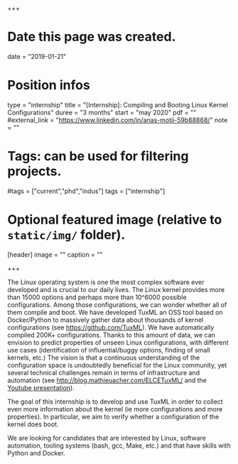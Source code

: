 +++
# Date this page was created.
date = "2019-01-21"

# Position infos
type = "internship"
title = "[Internship]: Compiling and Booting Linux Kernel Configurations"
duree = "3 months"
start = "may 2020"
pdf = ""
#external_link = "https://www.linkedin.com/in/anas-motii-59b88868/"
note = ""

# Tags: can be used for filtering projects.
#tags = ["current","phd","indus"]
tags = ["internship"]

# Optional featured image (relative to `static/img/` folder).
[header]
image = ""
caption = ""

+++

The Linux operating system is one the most complex software ever developed and is crucial to our daily lives.
The Linux kernel provides more than 15000 options and perhaps more than 10^6000 possible configurations. 
Among those configurations, we can wonder whether all of them compile and boot. 
We have developed TuxML an OSS tool based on Docker/Python to massively gather data about thousands of kernel configurations (see 
https://github.com/TuxML).
We have automatically compiled 200K+ configurations. 
Thanks to this amount of data, we can envision to predict properties of unseen Linux configurations, with different use cases (identification of influential/buggy options, finding of small kernels, etc.) 
The vision is that a continuous understanding of the configuration space is undoubtedly beneficial for the Linux community, yet several technical challenges remain in terms of infrastructure and automation (see http://blog.mathieuacher.com/ELCETuxML/ and the [Youtube presentation](https://www.youtube.com/watch?v=UBghs-cwQX4&feature=youtu.be)).

The goal of this internship is to develop and use TuxML in order to collect even more information about the kernel (ie more configurations and more properties). 
In particular, we aim to verify whether a configuration of the kernel does boot. 

We are looking for candidates that are interested by Linux, software automation, tooling systems (bash, gcc, Make, etc.) and that have skills with Python and Docker. 
